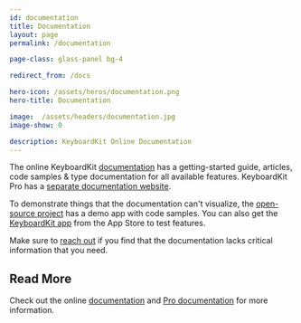 ```yaml
---
id: documentation
title: Documentation
layout: page
permalink: /documentation

page-class: glass-panel bg-4

redirect_from: /docs

hero-icon: /assets/heros/documentation.png
hero-title: Documentation

image:  /assets/headers/documentation.jpg
image-show: 0

description: KeyboardKit Online Documentation
---
```


The online KeyboardKit [documentation]({{site.urls.docs}}) has a getting-started guide, articles, code samples & type documentation for all available features. KeyboardKit Pro has a [separate documentation website]({{site.urls.docs_pro}}).

To demonstrate things that the documentation can't visualize, the [open-source project]({{site.urls.github}}) has a demo app with code samples. You can also get the [KeyboardKit app]({{site.urls.appstore}}) from the App Store to test features.

Make sure to [reach out]({{site.urls.email}}) if you find that the documentation lacks critical information that you need.


## Read More

Check out the online [documentation]({{site.urls.docs}}) and [Pro documentation]({{site.urls.docs_pro}}) for more information.